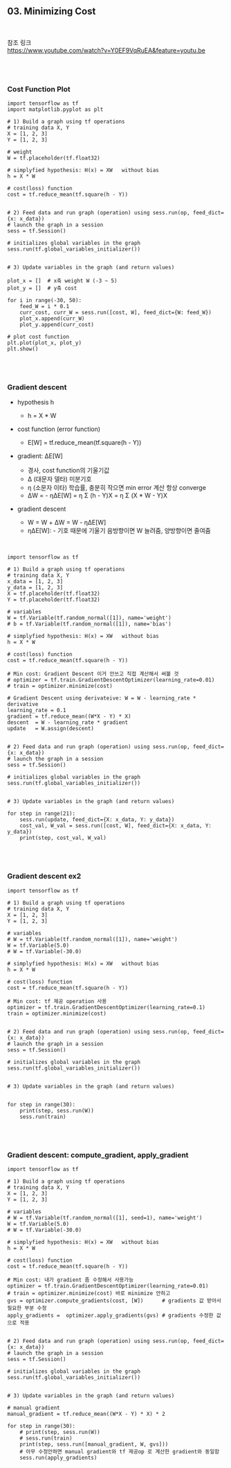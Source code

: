 <!--------------------------------------------------------------->
<!--------------------------------------------------------------->

## 03. Minimizing Cost

<br />

참조 링크  
https://www.youtube.com/watch?v=Y0EF9VqRuEA&feature=youtu.be


<br /><br />
<!--------------------------------------------------------------->
<!--------------------------------------------------------------->

### Cost Function Plot

```
import tensorflow as tf
import matplotlib.pyplot as plt

# 1) Build a graph using tf operations
# training data X, Y
X = [1, 2, 3]
Y = [1, 2, 3]

# weight
W = tf.placeholder(tf.float32)

# simplyfied hypothesis: H(x) = XW   without bias
h = X * W

# cost(loss) function
cost = tf.reduce_mean(tf.square(h - Y))


# 2) Feed data and run graph (operation) using sess.run(op, feed_dict={x: x_data})
# launch the graph in a session
sess = tf.Session()

# initializes global variables in the graph
sess.run(tf.global_variables_initializer())


# 3) Update variables in the graph (and return values)

plot_x = []  # x축 weight W (-3 ~ 5)
plot_y = []  # y축 cost

for i in range(-30, 50):
	feed_W = i * 0.1
	curr_cost, curr_W = sess.run([cost, W], feed_dict={W: feed_W})
	plot_x.append(curr_W)
	plot_y.append(curr_cost)

# plot cost function
plt.plot(plot_x, plot_y)
plt.show()
```


<br /><br />
<!--------------------------------------------------------------->
<!--------------------------------------------------------------->

### Gradient descent

- hypothesis h
  - h = X * W

- cost function (error function)
  - E[W] = tf.reduce_mean(tf.square(h - Y))

- gradient: ΔE[W] 
  - 경사, cost function의 기울기값
  - Δ (대문자 델타) 미분기호
  - η (소문자 이타) 학습률, 충분히 작으면 min error 계산 항상 converge
  - ΔW = - ηΔE[W] = η  Σ (h - Y)X = η  Σ (X * W - Y)X

- gradient descent
  - W = W + ΔW = W - ηΔE[W]
  - ηΔE[W]: - 기호 때문에 기울기 음방향이면 W 늘려줌, 양방향이면 줄여줌

<br />

```
import tensorflow as tf

# 1) Build a graph using tf operations
# training data X, Y
x_data = [1, 2, 3]
y_data = [1, 2, 3]
X = tf.placeholder(tf.float32)
Y = tf.placeholder(tf.float32)

# variables
W = tf.Variable(tf.random_normal([1]), name='weight')
# b = tf.Variable(tf.random_normal([1]), name='bias')

# simplyfied hypothesis: H(x) = XW   without bias
h = X * W

# cost(loss) function
cost = tf.reduce_mean(tf.square(h - Y))

# Min cost: Gradient Descent 이거 안쓰고 직접 계산해서 써볼 것
# optimizer = tf.train.GradientDescentOptimizer(learning_rate=0.01)
# train = optimizer.minimize(cost)

# Gradient Descent using derivateive: W = W - learning_rate * derivative
learning_rate = 0.1
gradient = tf.reduce_mean((W*X - Y) * X)
descent  = W - learning_rate * gradient
update   = W.assign(descent)


# 2) Feed data and run graph (operation) using sess.run(op, feed_dict={x: x_data})
# launch the graph in a session
sess = tf.Session()

# initializes global variables in the graph
sess.run(tf.global_variables_initializer())


# 3) Update variables in the graph (and return values)

for step in range(21):
	sess.run(update, feed_dict={X: x_data, Y: y_data})
	cost_val, W_val = sess.run([cost, W], feed_dict={X: x_data, Y: y_data})
	print(step, cost_val, W_val)
```


<br /><br />
<!--------------------------------------------------------------->
<!--------------------------------------------------------------->

### Gradient descent ex2

```
import tensorflow as tf

# 1) Build a graph using tf operations
# training data X, Y
X = [1, 2, 3]
Y = [1, 2, 3]

# variables
# W = tf.Variable(tf.random_normal([1]), name='weight')
W = tf.Variable(5.0)
# W = tf.Variable(-30.0)

# simplyfied hypothesis: H(x) = XW   without bias
h = X * W

# cost(loss) function
cost = tf.reduce_mean(tf.square(h - Y))

# Min cost: tf 제공 operation 사용
optimizer = tf.train.GradientDescentOptimizer(learning_rate=0.1)
train = optimizer.minimize(cost)


# 2) Feed data and run graph (operation) using sess.run(op, feed_dict={x: x_data})
# launch the graph in a session
sess = tf.Session()

# initializes global variables in the graph
sess.run(tf.global_variables_initializer())


# 3) Update variables in the graph (and return values)


for step in range(30):
	print(step, sess.run(W))
	sess.run(train)
```


<br /><br />
<!--------------------------------------------------------------->
<!--------------------------------------------------------------->

### Gradient descent: compute_gradient, apply_gradient

```
import tensorflow as tf

# 1) Build a graph using tf operations
# training data X, Y
X = [1, 2, 3]
Y = [1, 2, 3]

# variables
# W = tf.Variable(tf.random_normal([1], seed=1), name='weight')
W = tf.Variable(5.0)
# W = tf.Variable(-30.0)

# simplyfied hypothesis: H(x) = XW   without bias
h = X * W

# cost(loss) function
cost = tf.reduce_mean(tf.square(h - Y))

# Min cost: 내가 gradient 좀 수정해서 사용가능
optimizer = tf.train.GradientDescentOptimizer(learning_rate=0.01)
# train = optimizer.minimize(cost) 바로 minimize 안하고
gvs = optimizer.compute_gradients(cost, [W])      # gradients 값 받아서 필요한 부분 수정
apply_gradients =  optimizer.apply_gradients(gvs) # gradients 수정한 값으로 적용


# 2) Feed data and run graph (operation) using sess.run(op, feed_dict={x: x_data})
# launch the graph in a session
sess = tf.Session()

# initializes global variables in the graph
sess.run(tf.global_variables_initializer())


# 3) Update variables in the graph (and return values)

# manual gradient
manual_gradient = tf.reduce_mean((W*X - Y) * X) * 2

for step in range(30):
	# print(step, sess.run(W))
	# sess.run(train)
	print(step, sess.run([manual_gradient, W, gvs]))
	# 아무 수정안하면 manual gradient와 tf 제공op 로 계산한 gradient와 동일함 
	sess.run(apply_gradients)
```

